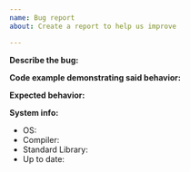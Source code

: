 ```yaml
---
name: Bug report
about: Create a report to help us improve

---
```


**Describe the bug:**
<!-- A clear and concise description of what the bug is. -->

**Code example demonstrating said behavior:**
<!--
```
#include <xstr.h>

/* Code */
```
-->

**Expected behavior:**
<!-- A clear and concise description of what you expected to happen. -->

**System info<!-- (please complete the following information) -->:**
 - OS:
 - Compiler:
 - Standard Library: <!-- (glibc, musl, etc) -->
 - Up to date: <!-- Y/N.  If not, please try it with the latest version from the `master` branch -->
